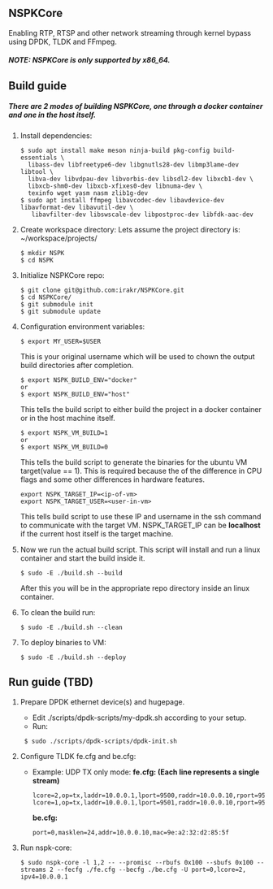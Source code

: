 ## NSPKCore

Enabling RTP, RTSP and other network streaming through kernel bypass using DPDK, TLDK and FFmpeg.

##### NOTE: NSPKCore is only supported by x86_64.

## Build guide

##### There are 2 modes of building NSPKCore, one through a docker container and one in the host itself.
 
1. Install dependencies:
   ```
   $ sudo apt install make meson ninja-build pkg-config build-essentials \
     libass-dev libfreetype6-dev libgnutls28-dev libmp3lame-dev libtool \
     libva-dev libvdpau-dev libvorbis-dev libsdl2-dev libxcb1-dev \
     libxcb-shm0-dev libxcb-xfixes0-dev libnuma-dev \
     texinfo wget yasm nasm zlib1g-dev
   $ sudo apt install ffmpeg libavcodec-dev libavdevice-dev libavformat-dev libavutil-dev \
      libavfilter-dev libswscale-dev libpostproc-dev libfdk-aac-dev
   ```

2. Create workspace directory:
  Lets assume the project directory is:
  ~/workspace/projects/
   ```
   $ mkdir NSPK
   $ cd NSPK
   ```

3. Initialize NSPKCore repo:
   ```
   $ git clone git@github.com:irakr/NSPKCore.git
   $ cd NSPKCore/
   $ git submodule init
   $ git submodule update
   ```

4. Configuration environment variables:
   ```
   $ export MY_USER=$USER
   ```
   This is your original username which will be used to chown the output build directories after completion.
   ```
   $ export NSPK_BUILD_ENV="docker"
   or
   $ export NSPK_BUILD_ENV="host"
   ```
   This tells the build script to either build the project in a docker container or in the host machine itself.
   ```
   $ export NSPK_VM_BUILD=1
   or
   $ export NSPK_VM_BUILD=0
   ```
   This tells the build script to generate the binaries for the ubuntu VM target(value == 1).
   This is required because the of the difference in CPU flags and some other differences in hardware features.
   ```
   export NSPK_TARGET_IP=<ip-of-vm>
   export NSPK_TARGET_USER=<user-in-vm>
   ```
   This tells build script to use these IP and username in the ssh command to communicate with the target VM.
   NSPK_TARGET_IP can be **localhost** if the current host itself is the target machine.

5. Now we run the actual build script.
   This script will install and run a linux container and start the build inside it.
   ```
   $ sudo -E ./build.sh --build
   ```
   After this you will be in the appropriate repo directory inside an linux container.

6. To clean the build run:
   ```
   $ sudo -E ./build.sh --clean
   ```

7. To deploy binaries to VM:
   ```
   $ sudo -E ./build.sh --deploy
   ```

## Run guide (TBD)

1. Prepare DPDK ethernet device(s) and hugepage.

   - Edit ./scripts/dpdk-scripts/my-dpdk.sh according to your setup.
   - Run:
   ```
    $ sudo ./scripts/dpdk-scripts/dpdk-init.sh
   ```

2. Configure TLDK fe.cfg and be.cfg:
   - Example: UDP TX only mode:
     **fe.cfg: (Each line represents a single stream)**
     ```
     lcore=2,op=tx,laddr=10.0.0.1,lport=9500,raddr=10.0.0.10,rport=9500,txlen=512
     lcore=1,op=tx,laddr=10.0.0.1,lport=9501,raddr=10.0.0.10,rport=9501,txlen=512
     ```
     **be.cfg:**
     ```
     port=0,masklen=24,addr=10.0.0.10,mac=9e:a2:32:d2:85:5f
     ```

3. Run nspk-core:
   ```
   $ sudo nspk-core -l 1,2 -- --promisc --rbufs 0x100 --sbufs 0x100 --streams 2 --fecfg ./fe.cfg --becfg ./be.cfg -U port=0,lcore=2,   ipv4=10.0.0.1
   ```
